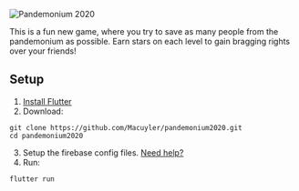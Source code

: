 ![Pandemonium 2020](https://files-5141a.web.app/img/github/2020/pandemonium-banner.png)

This is a fun new game, where you try to save as many people from the pandemonium as possible. Earn stars on each level to gain bragging rights over your friends!

## Setup

1. [Install Flutter](https://flutter.dev/docs/get-started/install)
2. Download:

```
git clone https://github.com/Macuyler/pandemonium2020.git
cd pandemonium2020
```

3. Setup the firebase config files. [Need help?](https://firebase.google.com/docs/flutter/setup)
4. Run:

```
flutter run
```
